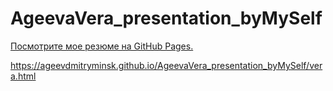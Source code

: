 # AgeevaVera_presentation_byMySelf

[Посмотрите мое резюме на GitHub Pages.](https://ageevdmitryminsk.github.io/AgeevaVera_presentation_byMySelf/vera.html)

https://ageevdmitryminsk.github.io/AgeevaVera_presentation_byMySelf/vera.html
